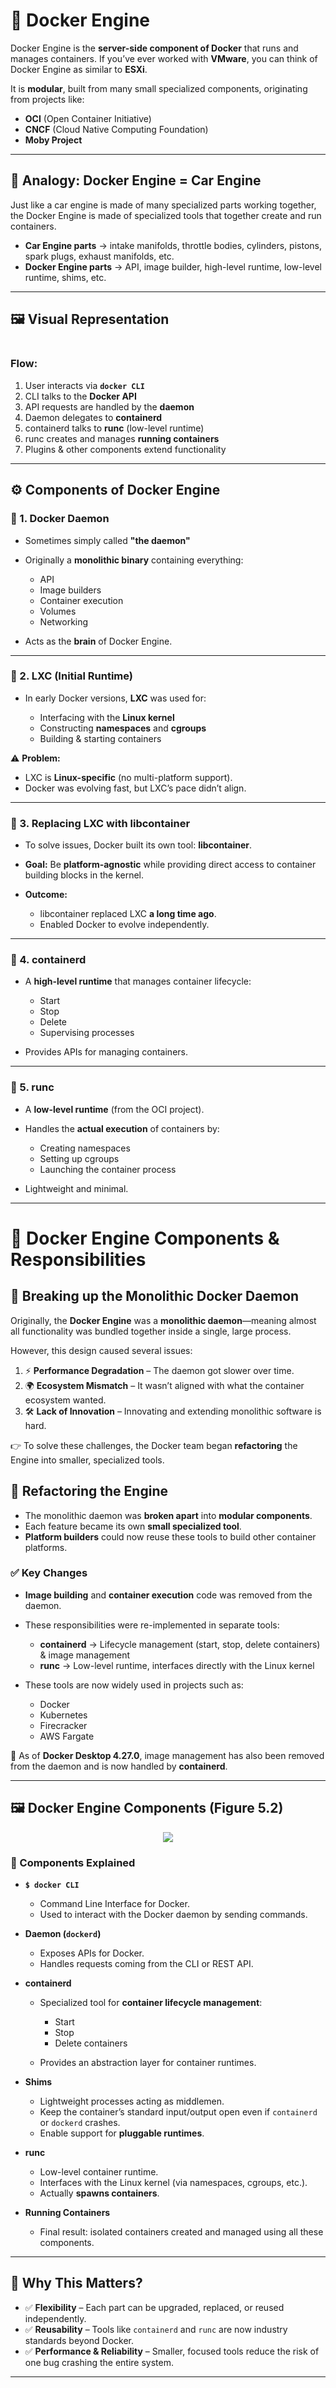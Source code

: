 # 🐳 **Docker Engine**

Docker Engine is the **server-side component of Docker** that runs and manages containers.
If you’ve ever worked with **VMware**, you can think of Docker Engine as similar to **ESXi**.

It is **modular**, built from many small specialized components, originating from projects like:

* **OCI** (Open Container Initiative)
* **CNCF** (Cloud Native Computing Foundation)
* **Moby Project**

---

## 🚗 Analogy: Docker Engine = Car Engine

Just like a car engine is made of many specialized parts working together,
the Docker Engine is made of specialized tools that together create and run containers.

* **Car Engine parts** → intake manifolds, throttle bodies, cylinders, pistons, spark plugs, exhaust manifolds, etc.
* **Docker Engine parts** → API, image builder, high-level runtime, low-level runtime, shims, etc.

---

## 🖼️ Visual Representation

<div align="center">
  <img src="./images/01.svg" alt=""/>
</div>

### Flow:

1. User interacts via **`docker CLI`**
2. CLI talks to the **Docker API**
3. API requests are handled by the **daemon**
4. Daemon delegates to **containerd**
5. containerd talks to **runc** (low-level runtime)
6. runc creates and manages **running containers**
7. Plugins & other components extend functionality

---

## ⚙️ Components of Docker Engine

### 🔹 1. Docker Daemon

* Sometimes simply called **"the daemon"**
* Originally a **monolithic binary** containing everything:

  * API
  * Image builders
  * Container execution
  * Volumes
  * Networking
* Acts as the **brain** of Docker Engine.

---

### 🔹 2. LXC (Initial Runtime)

* In early Docker versions, **LXC** was used for:

  * Interfacing with the **Linux kernel**
  * Constructing **namespaces** and **cgroups**
  * Building & starting containers

⚠️ **Problem:**

* LXC is **Linux-specific** (no multi-platform support).
* Docker was evolving fast, but LXC’s pace didn’t align.

---

### 🔹 3. Replacing LXC with libcontainer

* To solve issues, Docker built its own tool: **libcontainer**.
* **Goal:** Be **platform-agnostic** while providing direct access to container building blocks in the kernel.
* **Outcome:**

  * libcontainer replaced LXC **a long time ago**.
  * Enabled Docker to evolve independently.

---

### 🔹 4. containerd

* A **high-level runtime** that manages container lifecycle:

  * Start
  * Stop
  * Delete
  * Supervising processes
* Provides APIs for managing containers.

---

### 🔹 5. runc

* A **low-level runtime** (from the OCI project).
* Handles the **actual execution** of containers by:

  * Creating namespaces
  * Setting up cgroups
  * Launching the container process
* Lightweight and minimal.

---


# 🐳 **Docker Engine Components & Responsibilities**

## 📌 Breaking up the Monolithic Docker Daemon

Originally, the **Docker Engine** was a **monolithic daemon**—meaning almost all functionality was bundled together inside a single, large process.

However, this design caused several issues:

1. ⚡ **Performance Degradation** – The daemon got slower over time.
2. 🌍 **Ecosystem Mismatch** – It wasn’t aligned with what the container ecosystem wanted.
3. 🛠️ **Lack of Innovation** – Innovating and extending monolithic software is hard.

👉 To solve these challenges, the Docker team began **refactoring** the Engine into smaller, specialized tools.

## 🔨 Refactoring the Engine

* The monolithic daemon was **broken apart** into **modular components**.
* Each feature became its own **small specialized tool**.
* **Platform builders** could now reuse these tools to build other container platforms.

### ✅ Key Changes

* **Image building** and **container execution** code was removed from the daemon.
* These responsibilities were re-implemented in separate tools:

  * **containerd** → Lifecycle management (start, stop, delete containers) & image management
  * **runc** → Low-level runtime, interfaces directly with the Linux kernel
* These tools are now widely used in projects such as:

  * Docker
  * Kubernetes
  * Firecracker
  * AWS Fargate

📢 As of **Docker Desktop 4.27.0**, image management has also been removed from the daemon and is now handled by **containerd**.

---

## 🖼️ Docker Engine Components (Figure 5.2)

<div align="center">
  <img src="./images/02.svg"/>
</div>

### 🔑 Components Explained

* **`$ docker CLI`**

  * Command Line Interface for Docker.
  * Used to interact with the Docker daemon by sending commands.

* **Daemon (`dockerd`)**

  * Exposes APIs for Docker.
  * Handles requests coming from the CLI or REST API.

* **containerd**

  * Specialized tool for **container lifecycle management**:

    * Start
    * Stop
    * Delete containers
  * Provides an abstraction layer for container runtimes.

* **Shims**

  * Lightweight processes acting as middlemen.
  * Keep the container’s standard input/output open even if `containerd` or `dockerd` crashes.
  * Enable support for **pluggable runtimes**.

* **runc**

  * Low-level container runtime.
  * Interfaces with the Linux kernel (via namespaces, cgroups, etc.).
  * Actually **spawns containers**.

* **Running Containers**

  * Final result: isolated containers created and managed using all these components.

---

## 🧩 Why This Matters?

* ✅ **Flexibility** – Each part can be upgraded, replaced, or reused independently.
* ✅ **Reusability** – Tools like `containerd` and `runc` are now industry standards beyond Docker.
* ✅ **Performance & Reliability** – Smaller, focused tools reduce the risk of one bug crashing the entire system.

---


